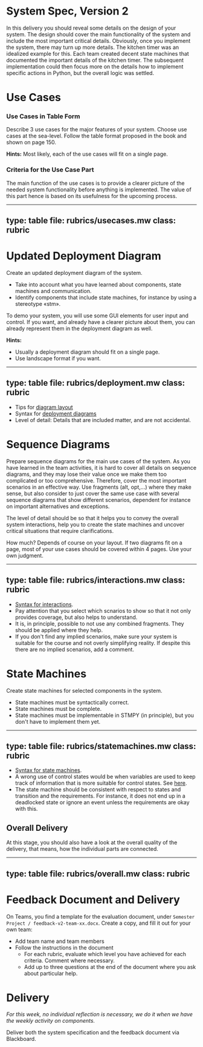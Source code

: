 # System Spec, Version 2

In this delivery you should reveal some details on the design of your system. The design should cover the main functionality of the system and include the most important critical details. Obviously, once you implement the system, there may turn up more details. The kitchen timer was an idealized example for this. Each team created decent state machines that documented the important details of the kitchen timer. The subsequent implementation could then focus more on the details how to implement specific actions in Python, but the overall logic was settled. 



# Use Cases

### Use Cases in Table Form

Describe 3 use cases for the major features of your system. Choose use cases at the sea-level. Follow the table format proposed in the book and shown on page 150.

**Hints:** Most likely, each of the use cases will fit on a single page.


### Criteria for the Use Case Part

The main function of the use cases is to provide a clearer picture of the needed system functionality before anything is implemented. 
The value of this part hence is based on its usefulness for the upcoming process.

---
type: table
file: rubrics/usecases.mw
class: rubric
---


<!--
## Plans for UI Components
Your system will be fully virtual, that means, not contain any specific hardware or sensors.
Instead, you should create [GUI components](tools-gui.html) that simulate the hardware components.
Please include a list of all GUI components you intend to create for your system, and provide a first sketch of them.
-->


# Updated Deployment Diagram

Create an updated deployment diagram of the system. 

* Take into account what you have learned about components, state machines and communication.
* Identify components that include state machines, for instance by using a stereotype &laquo;stm&raquo;.

To demo your system, you will use some GUI elements for user input and control. 
If you want, and already have a clearer picture about them, you can already represent them in the deployment diagram as well.




**Hints:**

* Usually a deployment diagram should fit on a single page.
* Use landscape format if you want.


---
type: table
file: rubrics/deployment.mw
class: rubric
---

* Tips for [diagram layout](unit-modeling-diagram-tips.html)
* Syntax for [deployment diagrams](prep-modeling.html)
* Level of detail: Details that are included matter, and are not accidental.


# Sequence Diagrams

Prepare sequence diagrams for the main use cases of the system. As you have learned in the team activities, it is hard to cover all details on sequence diagrams, and they may lose their value once we make them too complicated or too comprehensive. Therefore, cover the most important scenarios in an effective way. Use fragments (alt, opt,...) where they make sense, but also consider to just cover the same use case with several sequence diagrams that show different scenarios, dependent for instance on important alternatives and exceptions.

The level of detail should be so that it helps you to convey the overall system interactions, help you to create the state machines and uncover critical situations that require clarifications.

How much? Depends of course on your layout. If two diagrams fit on a page, most of your use cases should be covered within 4 pages. Use your own judgment.


---
type: table
file: rubrics/interactions.mw
class: rubric
---

* [Syntax for interactions](prep-interactions.html).
* Pay attention that you select which scnarios to show so that it not only provides coverage, but also helps to understand.
* It is, in principle, possible to not use any combined fragments. They should be applied where they help.
* If you don't find any implied scenarios, make sure your system is suitable for the course and not overly simplifying reality. If despite this there are no implied scenarios, add a comment.


# State Machines

Create state machines for selected components in the system.

* State machines must be syntactically correct.
* State machines must be complete.
* State machines must be implementable in STMPY (in principle), but you don't have to implement them yet.


---
type: table
file: rubrics/statemachines.mw
class: rubric
---

* [Syntax for state machines](prep-statemachines.html).
* A wrong use of control states would be when variables are used to keep track of information that is more suitable for control states. See [here](unit-statemachines-data.html).
* The state machine should be consistent with respect to states and transition and the requirements. For instance, it does not end up in a deadlocked state or ignore an event unless the requirements are okay with this.


## Overall Delivery

At this stage, you should also have a look at the overall quality of the delivery, that means, how the individual parts are connected. 

---
type: table
file: rubrics/overall.mw
class: rubric
---

# Feedback Document and Delivery

On Teams, you find a template for the evaluation document, under `Semester Project / feedback-v2-team-xx.docx`.
Create a copy, and fill it out for your own team:

* Add team name and team members
* Follow the instructions in the document
    * For each rubric, evaluate which level you have achieved for each criteria. Comment where necessary.
    * Add up to three questions at the end of the document where you ask about particular help.


# Delivery

*For this week, no individual reflection is necessary, we do it when we have the weekly activity on components.*

Deliver both the system specification and the feedback document via Blackboard.